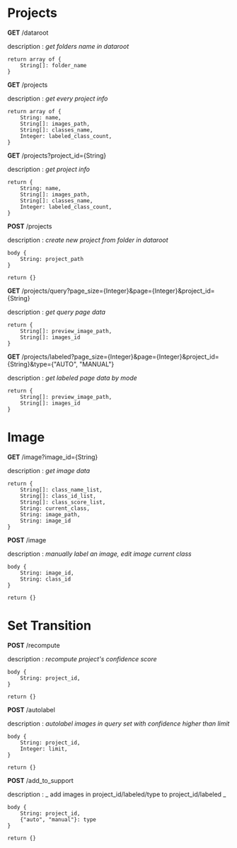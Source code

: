 # Projects

**GET** /dataroot

description : _get folders name in dataroot_

    return array of {
        String[]: folder_name
    }

**GET** /projects

description : _get every project info_

    return array of {
        String: name,
        String[]: images_path,
        String[]: classes_name,
        Integer: labeled_class_count,
    }

**GET** /projects?project_id={String}

description : _get project info_

    return {
        String: name,
        String[]: images_path,
        String[]: classes_name,
        Integer: labeled_class_count,
    }

**POST** /projects

description : _create new project from folder in dataroot_

    body {
    	String: project_path
    }

    return {}

**GET** /projects/query?page_size={Integer}&page={Integer}&project_id={String}

description : _get query page data_

    return {
        String[]: preview_image_path,
        String[]: images_id
    }

**GET** /projects/labeled?page_size={Integer}&page={Integer}&project_id={String}&type={"AUTO", "MANUAL"}

description : _get labeled page data by mode_

    return {
        String[]: preview_image_path,
        String[]: images_id
    }

# Image

**GET** /image?image_id={String}

description : _get image data_

    return {
        String[]: class_name_list,
        String[]: class_id_list,
        String[]: class_score_list,
        String: current_class,
        String: image_path,
        String: image_id
    }

**POST** /image

description : _manually label an image, edit image current class_

    body {
        String: image_id,
        String: class_id
    }

    return {}

# Set Transition

**POST** /recompute

description : _recompute project's confidence score_

    body {
        String: project_id,
    }

    return {}

**POST** /autolabel

description : _autolabel images in query set with confidence higher than limit_

    body {
        String: project_id,
        Integer: limit,
    }

    return {}

**POST** /add_to_support

description : _ add images in project_id/labeled/type to project_id/labeled _

    body {
        String: project_id,
        {"auto", "manual"}: type
    }

    return {}
